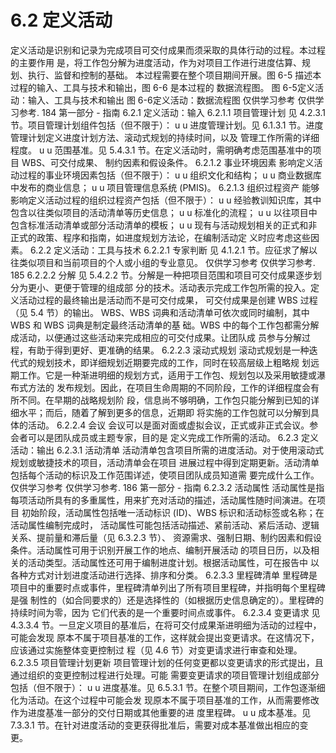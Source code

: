 # 6.2 定义活动
定义活动是识别和记录为完成项目可交付成果而须采取的具体行动的过程。本过程的主要作用
是，将工作包分解为进度活动，作为对项目工作进行进度估算、规划、执行、监督和控制的基础。
本过程需要在整个项目期间开展。图 6-5 描述本过程的输入、工具与技术和输出，图 6-6 是本过程的
数据流程图。
图 6-5定义活动：输入、工具与技术和输出
图 6-6定义活动：数据流程图
仅供学习参考 仅供学习参考.
184  第一部分 - 指南
6.2.1 定义活动：输入
6.2.1.1 项目管理计划
见 4.2.3.1 节。项目管理计划组件包括（但不限于）：
u u 进度管理计划。见 6.1.3.1 节。进度管理计划定义进度计划方法、滚动式规划的持续时间，以及
管理工作所需的详细程度。
u u 范围基准。见 5.4.3.1 节。在定义活动时，需明确考虑范围基准中的项目 WBS、可交付成果、
制约因素和假设条件。
6.2.1.2 事业环境因素
影响定义活动过程的事业环境因素包括（但不限于）：
u u 组织文化和结构；
u u 商业数据库中发布的商业信息；
u u 项目管理信息系统 (PMIS)。
6.2.1.3 组织过程资产
能够影响定义活动过程的组织过程资产包括（但不限于）：
u u 经验教训知识库，其中包含以往类似项目的活动清单等历史信息；
u u 标准化的流程；
u u 以往项目中包含标准活动清单或部分活动清单的模板；
u u 现有与活动规划相关的正式和非正式的政策、程序和指南，如进度规划方法论，在编制活动定
义时应考虑这些因素。
6.2.2 定义活动：工具与技术
6.2.2.1 专家判断
见 4.1.2.1 节。应征求了解以往类似项目和当前项目的个人或小组的专业意见。
仅供学习参考 仅供学习参考.
185
6.2.2.2 分解
见 5.4.2.2 节。分解是一种把项目范围和项目可交付成果逐步划分为更小、更便于管理的组成部
分的技术。活动表示完成工作包所需的投入。定义活动过程的最终输出是活动而不是可交付成果，
可交付成果是创建 WBS 过程（见 5.4 节）的输出。
WBS、WBS 词典和活动清单可依次或同时编制，其中 WBS 和 WBS 词典是制定最终活动清单的基
础。WBS 中的每个工作包都需分解成活动，以便通过这些活动来完成相应的可交付成果。让团队成
员参与分解过程，有助于得到更好、更准确的结果。
6.2.2.3 滚动式规划
滚动式规划是一种迭代式的规划技术，即详细规划近期要完成的工作，同时在较高层级上粗略规
划远期工作。它是一种渐进明细的规划方式，适用于工作包、规划包以及采用敏捷或瀑布式方法的
发布规划。因此，在项目生命周期的不同阶段，工作的详细程度会有所不同。在早期的战略规划阶
段，信息尚不够明确，工作包只能分解到已知的详细水平；而后，随着了解到更多的信息，近期即
将实施的工作包就可以分解到具体的活动。
6.2.2.4 会议
会议可以是面对面或虚拟会议，正式或非正式会议。参会者可以是团队成员或主题专家，目的是
定义完成工作所需的活动。
6.2.3 定义活动：输出
6.2.3.1 活动清单
活动清单包含项目所需的进度活动。对于使用滚动式规划或敏捷技术的项目，活动清单会在项目
进展过程中得到定期更新。活动清单包括每个活动的标识及工作范围详述，使项目团队成员知道需
要完成什么工作。
仅供学习参考 仅供学习参考.
186  第一部分 - 指南
6.2.3.2 活动属性
活动属性是指每项活动所具有的多重属性，用来扩充对活动的描述，活动属性随时间演进。在项目
初始阶段，活动属性包括唯一活动标识 (ID)、WBS 标识和活动标签或名称；在活动属性编制完成时，
活动属性可能包括活动描述、紧前活动、紧后活动、逻辑关系、提前量和滞后量（见 6.3.2.3 节）、
资源需求、强制日期、制约因素和假设条件。活动属性可用于识别开展工作的地点、编制开展活动
的项目日历，以及相关的活动类型。活动属性还可用于编制进度计划。根据活动属性，可在报告中
以各种方式对计划进度活动进行选择、排序和分类。
6.2.3.3 里程碑清单
里程碑是项目中的重要时点或事件，里程碑清单列出了所有项目里程碑，并指明每个里程碑是强
制性的（如合同要求的）还是选择性的（如根据历史信息确定的）。里程碑的持续时间为零，因为
它们代表的是一个重要时间点或事件。
6.2.3.4 变更请求
见 4.3.3.4 节。一旦定义项目的基准后，在将可交付成果渐进明细为活动的过程中，可能会发现
原本不属于项目基准的工作，这样就会提出变更请求。在这情况下，应该通过实施整体变更控制过
程（见 4.6 节）对变更请求进行审查和处理。
6.2.3.5 项目管理计划更新
项目管理计划的任何变更都以变更请求的形式提出，且通过组织的变更控制过程进行处理。可能
需要变更请求的项目管理计划组成部分包括（但不限于）：
u u 进度基准。见 6.5.3.1 节。在整个项目期间，工作包逐渐细化为活动。在这个过程中可能会发
现原本不属于项目基准的工作，从而需要修改作为进度基准一部分的交付日期或其他重要的进
度里程碑。
u u 成本基准。见 7.3.3.1 节。在针对进度活动的变更获得批准后，需要对成本基准做出相应的变更。